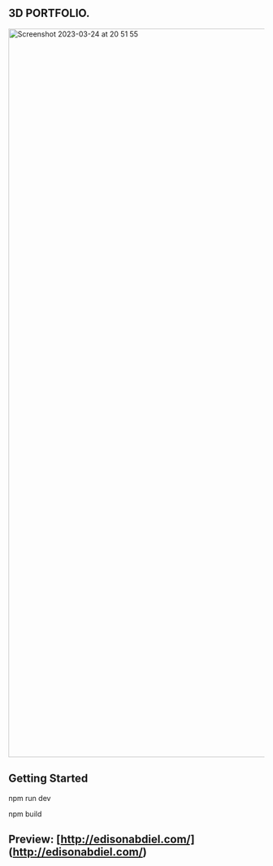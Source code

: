## 3D PORTFOLIO. 

<img width="1435" alt="Screenshot 2023-03-24 at 20 51 55" src="https://user-images.githubusercontent.com/43752457/227735027-48e2c773-03b3-495e-a7be-1aaca38914b7.png">

## Getting Started

npm run dev

npm build

## Preview: [http://edisonabdiel.com/] (http://edisonabdiel.com/)
